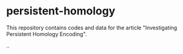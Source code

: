 # persistent-homology

This repository contains codes and data for the article "Investigating Persistent Homology Encoding".

..
